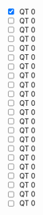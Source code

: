 - [x] QT 0  
- [ ] QT 0  
- [ ] QT 0  
- [ ] QT 0  
- [ ] QT 0  
- [ ] QT 0  
- [ ] QT 0  
- [ ] QT 0  
- [ ] QT 0  
- [ ] QT 0  
- [ ] QT 0  
- [ ] QT 0   
- [ ] QT 0  
- [ ] QT 0  
- [ ] QT 0  
- [ ] QT 0  
- [ ] QT 0  
- [ ] QT 0  
- [ ] QT 0  
- [ ] QT 0  
- [ ] QT 0  
- [ ] QT 0  
